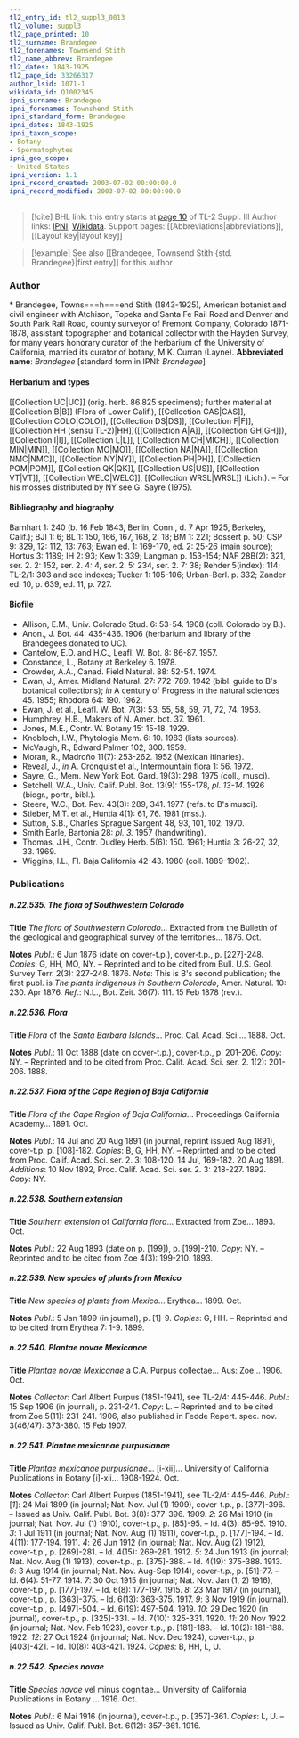 ```yaml
---
tl2_entry_id: tl2_suppl3_0013
tl2_volume: suppl3
tl2_page_printed: 10
tl2_surname: Brandegee
tl2_forenames: Townsend Stith
tl2_name_abbrev: Brandegee
tl2_dates: 1843-1925
tl2_page_id: 33266317
author_lsid: 1071-1
wikidata_id: Q1002345
ipni_surname: Brandegee
ipni_forenames: Townshend Stith
ipni_standard_form: Brandegee
ipni_dates: 1843-1925
ipni_taxon_scope: 
- Botany
- Spermatophytes
ipni_geo_scope: 
- United States
ipni_version: 1.1
ipni_record_created: 2003-07-02 00:00:00.0
ipni_record_modified: 2003-07-02 00:00:00.0
---
```


> [!cite] BHL link: this entry starts at [page 10](https://www.biodiversitylibrary.org/page/33266317) of TL-2 Suppl. III
> Author links: [IPNI](https://www.ipni.org/a/1071-1), [Wikidata](https://www.wikidata.org/wiki/Q1002345). Support pages: [[Abbreviations|abbreviations]], [[Layout key|layout key]]

> [!example] See also [[Brandegee, Townsend Stith {std. Brandegee}|first entry]] for this author

### Author

\* Brandegee, Towns===h===end Stith (1843-1925), American botanist and civil engineer with Atchison, Topeka and Santa Fe Rail Road and Denver and South Park Rail Road, county surveyor of Fremont Company, Colorado 1871-1878, assistant topographer and botanical collector with the Hayden Survey, for many years honorary curator of the herbarium of the University of California, married its curator of botany, M.K. Curran (Layne). 
**Abbreviated name**: *Brandegee* \[standard form in IPNI: *Brandegee*\]

#### Herbarium and types

[[Collection UC|UC]] (orig. herb. 86.825 specimens); further material at [[Collection B|B]] (Flora of Lower Calif.), [[Collection CAS|CAS]], [[Collection COLO|COLO]], [[Collection DS|DS]], [[Collection F|F]], [[Collection HH (sensu TL-2)|HH]]([[Collection A|A]], [[Collection GH|GH]]), [[Collection I|I]], [[Collection L|L]], [[Collection MICH|MICH]], [[Collection MIN|MIN]], [[Collection MO|MO]], [[Collection NA|NA]], [[Collection NMC|NMC]], [[Collection NY|NY]], [[Collection PH|PH]], [[Collection POM|POM]], [[Collection QK|QK]], [[Collection US|US]], [[Collection VT|VT]], [[Collection WELC|WELC]], [[Collection WRSL|WRSL]] (Lich.). – For his mosses distributed by NY see G. Sayre (1975).

#### Bibliography and biography

Barnhart 1: 240 (b. 16 Feb 1843, Berlin, Conn., d. 7 Apr 1925, Berkeley, Calif.); BJI 1: 6; BL 1: 150, 166, 167, 168, 2: 18; BM 1: 221; Bossert p. 50; CSP 9: 329, 12: 112, 13: 763; Ewan ed. 1: 169-170, ed. 2: 25-26 (main source); Hortus 3: 1189; IH 2: 93; Kew 1: 339; Langman p. 153-154; NAF 28B(2): 321, ser. 2. 2: 152, ser. 2. 4: 4, ser. 2. 5: 234, ser. 2. 7: 38; Rehder 5(index): 114; TL-2/1: 303 and see indexes; Tucker 1: 105-106; Urban-Berl. p. 332; Zander ed. 10, p. 639, ed. 11, p. 727.

#### Biofile

- Allison, E.M., Univ. Colorado Stud. 6: 53-54. 1908 (coll. Colorado by B.).
- Anon., J. Bot. 44: 435-436. 1906 (herbarium and library of the Brandegees donated to UC).
- Cantelow, E.D. and H.C., Leafl. W. Bot. 8: 86-87. 1957.
- Constance, L., Botany at Berkeley 6. 1978.
- Crowder, A.A., Canad. Field Natural. 88: 52-54. 1974.
- Ewan, J., Amer. Midland Natural. 27: 772-789. 1942 (bibl. guide to B's botanical collections); *in* A century of Progress in the natural sciences 45. 1955; Rhodora 64: 190. 1962.
- Ewan, J. et al., Leafl. W. Bot. 7(3): 53, 55, 58, 59, 71, 72, 74. 1953.
- Humphrey, H.B., Makers of N. Amer. bot. 37. 1961.
- Jones, M.E., Contr. W. Botany 15: 15-18. 1929.
- Knobloch, I.W., Phytologia Mem. 6: 10. 1983 (lists sources).
- McVaugh, R., Edward Palmer 102, 300. 1959.
- Moran, R., Madroño 11(7): 253-262. 1952 (Mexican itinaries).
- Reveal, J., *in* A. Cronquist et al., Intermountain flora 1: 56. 1972.
- Sayre, G., Mem. New York Bot. Gard. 19(3): 298. 1975 (coll., musci).
- Setchell, W.A., Univ. Calif. Publ. Bot. 13(9): 155-178, *pl. 13-14.* 1926 (biogr., portr., bibl.).
- Steere, W.C., Bot. Rev. 43(3): 289, 341. 1977 (refs. to B's musci).
- Stieber, M.T. et al., Huntia 4(1): 61, 76. 1981 (mss.).
- Sutton, S.B., Charles Sprague Sargent 48, 93, 101, 102. 1970.
- Smith Earle, Bartonia 28: *pl. 3.* 1957 (handwriting).
- Thomas, J.H., Contr. Dudley Herb. 5(6): 150. 1961; Huntia 3: 26-27, 32, 33. 1969.
- Wiggins, I.L., Fl. Baja California 42-43. 1980 (coll. 1889-1902).

### Publications

##### n.22.535. The flora of Southwestern Colorado

**Title**
*The flora of Southwestern Colorado*... Extracted from the Bulletin of the geological and geographical survey of the territories... 1876. Oct.

**Notes**
*Publ*.: 6 Jun 1876 (date on cover-t.p.), cover-t.p., p. \[227\]-248. *Copies*: G, HH, MO, NY. – Reprinted and to be cited from Bull. U.S. Geol. Survey Terr. 2(3): 227-248. 1876.
*Note*: This is B's second publication; the first publ. is *The plants indigenous in Southern Colorado*, Amer. Natural. 10: 230. Apr 1876.
*Ref*.: N.L., Bot. Zeit. 36(7): 111. 15 Feb 1878 (rev.).

##### n.22.536. Flora

**Title**
*Flora* of the *Santa Barbara Islands*... Proc. Cal. Acad. Sci.... 1888. Oct.

**Notes**
*Publ*.: 11 Oct 1888 (date on cover-t.p.), cover-t.p., p. 201-206. *Copy*: NY. – Reprinted and to be cited from Proc. Calif. Acad. Sci. ser. 2. 1(2): 201-206. 1888.

##### n.22.537. Flora of the Cape Region of Baja California

**Title**
*Flora of the Cape Region of Baja California*... Proceedings California Academy... 1891. Oct.

**Notes**
*Publ*.: 14 Jul and 20 Aug 1891 (in journal, reprint issued Aug 1891), cover-t.p. p. \[108\]-182.
*Copies*: B, G, HH, NY. – Reprinted and to be cited from Proc. Calif. Acad. Sci. ser. 2. 3: 108-120. 14 Jul, 169-182. 20 Aug 1891.
*Additions*: 10 Nov 1892, Proc. Calif. Acad. Sci. ser. 2. 3: 218-227. 1892. *Copy*: NY.

##### n.22.538. Southern extension

**Title**
*Southern extension* of *California flora*... Extracted from Zoe... 1893. Oct.

**Notes**
*Publ*.: 22 Aug 1893 (date on p. \[199\]), p. \[199\]-210. *Copy*: NY. – Reprinted and to be cited from Zoe 4(3): 199-210. 1893.

##### n.22.539. New species of plants from Mexico

**Title**
*New species of plants from Mexico*... Erythea... 1899. Oct.

**Notes**
*Publ*.: 5 Jan 1899 (in journal), p. \[1\]-9. *Copies*: G, HH. – Reprinted and to be cited from Erythea 7: 1-9. 1899.

##### n.22.540. Plantae novae Mexicanae

**Title**
*Plantae novae Mexicanae* a C.A. Purpus collectae... Aus: Zoe... 1906. Oct.

**Notes**
*Collector*: Carl Albert Purpus (1851-1941), see TL-2/4: 445-446.
*Publ*.: 15 Sep 1906 (in journal), p. 231-241. *Copy*: L. – Reprinted and to be cited from Zoe 5(11): 231-241. 1906, also published in Fedde Repert. spec. nov. 3(46/47): 373-380. 15 Feb 1907.

##### n.22.541. Plantae mexicanae purpusianae

**Title**
*Plantae mexicanae purpusianae*... \[i-xii\]... University of California Publications in Botany \[i\]-xii... 1908-1924. Oct.

**Notes**
*Collector*: Carl Albert Purpus (1851-1941), see TL-2/4: 445-446.
*Publ*.: \[*1*\]: 24 Mai 1899 (in journal; Nat. Nov. Jul (1) 1909), cover-t.p., p. \[377\]-396. – Issued as Univ. Calif. Publ. Bot. 3(8): 377-396. 1909.
*2*: 26 Mai 1910 (in journal; Nat. Nov. Jul (1) 1910), cover-t.p., p. \[85\]-95. – Id. 4(3): 85-95. 1910.
*3*: 1 Jul 1911 (in journal; Nat. Nov. Aug (1) 1911), cover-t.p., p. \[177\]-194. – Id. 4(11): 177-194. 1911.
*4*: 26 Jun 1912 (in journal; Nat. Nov. Aug (2) 1912), cover-t.p., p. \[269\]-281. – Id. 4(15): 269-281. 1912.
*5*: 24 Jun 1913 (in journal; Nat. Nov. Aug (1) 1913), cover-t.p., p. \[375\]-388. – Id. 4(19): 375-388. 1913.
*6*: 3 Aug 1914 (in journal; Nat. Nov. Aug-Sep 1914), cover-t.p., p. \[51\]-77. – Id. 6(4): 51-77. 1914.
*7*: 30 Oct 1915 (in journal; Nat. Nov. Jan (1, 2) 1916), cover-t.p., p. \[177\]-197. – Id. 6(8): 177-197. 1915.
*8*: 23 Mar 1917 (in journal), cover-t.p., p. \[363\]-375. – Id. 6(13): 363-375. 1917.
*9*: 3 Nov 1919 (in journal), cover-t.p., p. \[497\]-504. – Id. 6(19): 497-504. 1919.
*10*: 29 Dec 1920 (in journal), cover-t.p., p. \[325\]-331. – Id. 7(10): 325-331. 1920.
*11*: 20 Nov 1922 (in journal; Nat. Nov. Feb 1923), cover-t.p., p. \[181\]-188. – Id. 10(2): 181-188. 1922.
*12*: 27 Oct 1924 (in journal; Nat. Nov. Dec 1924), cover-t.p., p. \[403\]-421. – Id. 10(8): 403-421. 1924.
*Copies*: B, HH, L, U.

##### n.22.542. Species novae

**Title**
*Species novae* vel minus cognitae... University of California Publications in Botany ... 1916. Oct.

**Notes**
*Publ*.: 6 Mai 1916 (in journal), cover-t.p., p. \[357\]-361. *Copies*: L, U. – Issued as Univ. Calif. Publ. Bot. 6(12): 357-361. 1916.

